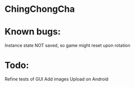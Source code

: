 # ChingChongCha

# Known bugs:
Instance state NOT saved, so game might reset upon rotation

# Todo:
Refine tests of GUI
Add images
Upload on Android
